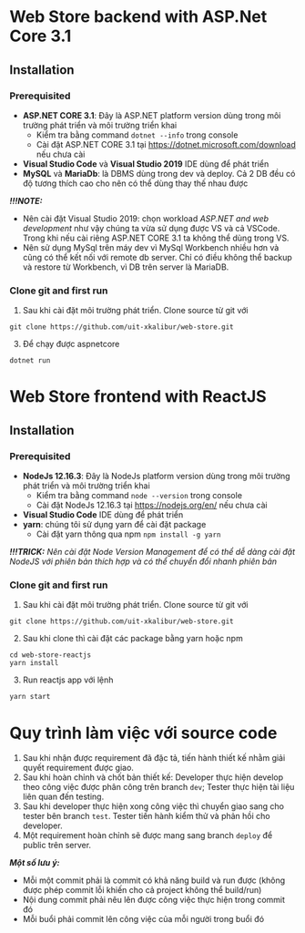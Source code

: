 # Web Store backend with ASP.<i></i>Net Core 3.1

## Installation

### Prerequisited

* **ASP.<i></i>NET CORE 3.1**: Đây là ASP.<i></i>NET platform version dùng trong môi trường phát triển và môi trường triển khai
    * Kiểm tra bằng command `dotnet --info` trong console
    * Cài đặt ASP.<i></i>NET CORE 3.1 tại https://dotnet.microsoft.com/download nếu chưa cài
* **Visual Studio Code** và **Visual Studio 2019** IDE dùng để phát triển
* **MySQL** và **MariaDb**: là DBMS dùng trong dev và deploy. Cả 2 DB đều có độ tương thích cao cho nên có thể dùng thay thế nhau được

***!!!NOTE:***
* Nên cài đặt Visual Studio 2019: chọn workload *ASP.<i></i>NET and web development* như vậy chúng ta vừa sử dụng được VS và cả VSCode. Trong khi nếu cài riêng ASP.<i></i>NET CORE 3.1 ta không thể dùng trong VS.
* Nên sử dụng MySql trên máy dev vì MySql Workbench nhiều hơn và cũng có thể kết nối với remote db server. Chỉ có điều không thể backup và restore từ Workbench, vì DB trên server là MariaDB.

### Clone git and first run

1. Sau khi cài đặt môi trường phát triển. Clone source từ git với
```
git clone https://github.com/uit-xkalibur/web-store.git
```

3.  Để chạy được aspnetcore
```
dotnet run
```

# Web Store frontend with ReactJS


## Installation

### Prerequisited

* **NodeJs 12.16.3**: Đây là NodeJs platform version dùng trong môi trường phát triển và môi trường triển khai
    * Kiểm tra bằng command `node --version` trong console
    * Cài đặt NodeJs 12.16.3 tại https://nodejs.org/en/ nếu chưa cài
* **Visual Studio Code** IDE dùng để phát triển
* **yarn**: chúng tôi sử dụng yarn để cài đặt package
    * Cài đặt yarn thông qua npm `npm install -g yarn`

***!!!TRICK:*** *Nên cài đặt Node Version Management để có thể dễ dàng cài đặt NodeJS với phiên bản thích hợp và có thể chuyển đổi nhanh phiên bản*

### Clone git and first run

1. Sau khi cài đặt môi trường phát triển. Clone source từ git với
```
git clone https://github.com/uit-xkalibur/web-store.git
```

2. Sau khi clone thì cài đặt các package bằng yarn hoặc npm
```
cd web-store-reactjs
yarn install
```

3.  Run reactjs app với lệnh
```
yarn start
```

# Quy trình làm việc với source code

1. Sau khi nhận được requirement đã đặc tả, tiến hành thiết kế nhằm giải quyết requirement được giao.
2. Sau khi hoàn chỉnh và chốt bản thiết kế: Developer thực hiện develop theo công việc được phân công trên branch `dev`; Tester thực hiện tài liệu liên quan đến testing.
3. Sau khi developer thực hiện xong công việc thì chuyển giao sang cho tester bên branch `test`. Tester tiến hành kiểm thử và phản hồi cho developer.
4. Một requirement hoàn chỉnh sẽ được mang sang branch `deploy` để public trên server.

***Một số lưu ý:***
* Mỗi một commit phải là commit có khả năng build và run được (không được phép commit lỗi khiến cho cả project không thể build/run)
* Nội dung commit phải nêu lên được công việc thực hiện trong commit đó
* Mỗi buổi phải commit lên công việc của mỗi người trong buổi đó